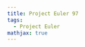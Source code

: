 ```yaml
---
title: Project Euler 97
tags:
  - Project Euler
mathjax: true
---
```

<escape><!-- more --></escape>


